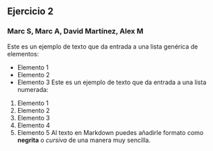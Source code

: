 ## Ejercicio 2
### Marc S, Marc A, David Martínez, Alex M
Este es un ejemplo de texto que da entrada a una lista genérica de elementos:
- Elemento 1
- Elemento 2
- Elemento 3
Este es un ejemplo de texto que da entrada a una lista numerada:
1. Elemento 1
2. Elemento 2
3. Elemento 3
4. Elemento 4
5. Elemento 5
Al texto en Markdown puedes añadirle formato como **negrita** o *cursiva* de una manera muy sencilla.

